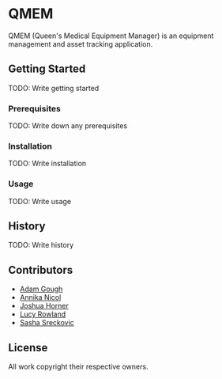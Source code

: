 # QMEM

QMEM (Queen's Medical Equipment Manager) is an equipment management and asset tracking application.

## Getting Started

TODO: Write getting started

### Prerequisites

TODO: Write down any prerequisites

### Installation

TODO: Write installation

### Usage

TODO: Write usage

## History

TODO: Write history

## Contributors

- [Adam Gough](https://github.com/gough)
- [Annika Nicol](https://github.com/getitdon)
- [Joshua Horner](https://github.com/WalkingInCircles)
- [Lucy Rowland](https://github.com/lucyrowland)
- [Sasha Sreckovic](https://github.com/ssreckovic)

## License

All work copyright their respective owners.

